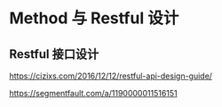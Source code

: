 # Method 与 Restful 设计

## Restful 接口设计

https://cizixs.com/2016/12/12/restful-api-design-guide/

https://segmentfault.com/a/1190000011516151